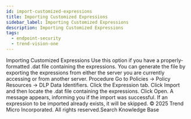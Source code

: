 ```yaml
---
id: import-customized-expressions
title: Importing Customized Expressions
sidebar_label: Importing Customized Expressions
description: Importing Customized Expressions
tags:
  - endpoint-security
  - trend-vision-one
---
```


 Importing Customized Expressions Use this option if you have a properly-formatted .dat file containing the expressions. You can generate the file by exporting the expressions from either the server you are currently accessing or from another server. Procedure Go to Policies → Policy Resources → DLP Data Identifiers. Click the Expression tab. Click Import and then locate the .dat file containing the expressions. Click Open. A message appears, informing you if the import was successful. If an expression to be imported already exists, it will be skipped. © 2025 Trend Micro Incorporated. All rights reserved.Search Knowledge Base